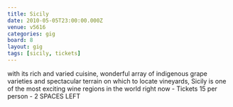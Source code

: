 ```yaml
---
title: Sicily
date: 2010-05-05T23:00:00.000Z
venue: v5616
categories: gig
board: 8
layout: gig
tags: [sicily, tickets]
---
```

with its rich and varied cuisine, wonderful array of indigenous grape varieties and spectacular terrain on which to locate vineyards, Sicily is one of the most exciting wine regions in the world right now - Tickets 15 per person - 2 SPACES LEFT